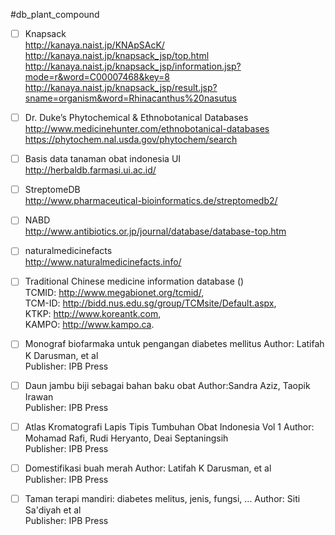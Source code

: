 #db_plant_compound

- [ ] Knapsack  <br />
http://kanaya.naist.jp/KNApSAcK/ <br />
http://kanaya.naist.jp/knapsack_jsp/top.html <br />
http://kanaya.naist.jp/knapsack_jsp/information.jsp?mode=r&word=C00007468&key=8 <br />
http://kanaya.naist.jp/knapsack_jsp/result.jsp?sname=organism&word=Rhinacanthus%20nasutus

- [ ] Dr. Duke’s Phytochemical & Ethnobotanical Databases <br />
http://www.medicinehunter.com/ethnobotanical-databases <br />
https://phytochem.nal.usda.gov/phytochem/search

- [ ] Basis data tanaman obat indonesia UI <br />
http://herbaldb.farmasi.ui.ac.id/

- [ ] StreptomeDB <br />
http://www.pharmaceutical-bioinformatics.de/streptomedb2/

- [ ] NABD <br />
http://www.antibiotics.or.jp/journal/database/database-top.htm

- [ ] naturalmedicinefacts <br />
http://www.naturalmedicinefacts.info/

- [ ] Traditional Chinese medicine information database () <br />
TCMID: http://www.megabionet.org/tcmid/, <br />
TCM-ID: http://bidd.nus.edu.sg/group/TCMsite/Default.aspx, <br />
KTKP: http://www.koreantk.com, <br />
KAMPO: http://www.kampo.ca.

- [ ] Monograf biofarmaka untuk pengangan diabetes mellitus
Author: Latifah K Darusman, et al  <br />
Publisher: IPB Press

- [ ] Daun jambu biji sebagai bahan baku obat
Author:Sandra Aziz, Taopik Irawan <br />
Publisher: IPB Press

- [ ] Atlas Kromatografi Lapis Tipis Tumbuhan Obat Indonesia Vol 1
Author: Mohamad Rafi, Rudi Heryanto, Deai Septaningsih <br />
Publisher: IPB Press

- [ ] Domestifikasi buah merah
Author: Latifah K Darusman, et al  <br />
Publisher: IPB Press

- [ ] Taman terapi mandiri: diabetes melitus, jenis, fungsi, ...
Author: Siti Sa'diyah et al <br />
Publisher: IPB Press
